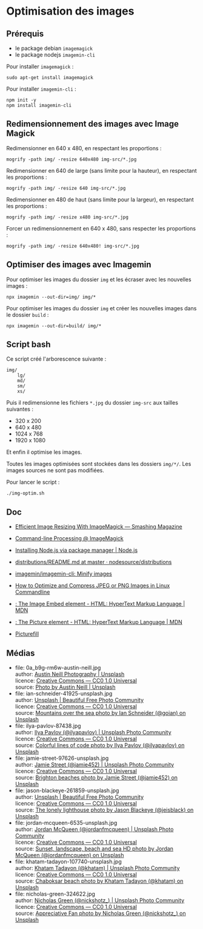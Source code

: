 # Optimisation des images

## Prérequis

- le package debian `imagemagick`
- le package nodejs `imagemin-cli`

Pour installer `imagemagick` :

    sudo apt-get install imagemagick

Pour installer `imagemin-cli` :

    npm init -y
    npm install imagemin-cli

## Redimensionnement des images avec Image Magick

Redimensionner en 640 x 480, en respectant les proportions :

    mogrify -path img/ -resize 640x480 img-src/*.jpg

Redimensionner en 640 de large (sans limite pour la hauteur), en respectant les proportions :

    mogrify -path img/ -resize 640 img-src/*.jpg

Redimensionner en 480 de haut (sans limite pour la largeur), en respectant les proportions :

    mogrify -path img/ -resize x480 img-src/*.jpg

Forcer un redimensionnement en 640 x 480, sans respecter les proportions :

    mogrify -path img/ -resize 640x480! img-src/*.jpg

## Optimiser des images avec Imagemin

Pour optimiser les images du dossier `img` et les écraser avec les nouvelles images :

    npx imagemin --out-dir=img/ img/*

Pour optimiser les images du dossier `img` et créer les nouvelles images dans le dossier `build` :

    npx imagemin --out-dir=build/ img/*

## Script bash

Ce script créé l'arborescence suivante :

    img/
        lg/
        md/
        sm/
        xs/

Puis il redimensionne les fichiers `*.jpg` du dossier `img-src` aux tailles suivantes :

- 320 x 200
- 640 x 480
- 1024 x 768
- 1920 x 1080

Et enfin il optimise les images.

Toutes les images optimisées sont stockées dans les dossiers `img/*/`.
Les images sources ne sont pas modifiées.

Pour lancer le script :

    ./img-optim.sh

## Doc

- [Efficient Image Resizing With ImageMagick — Smashing Magazine](https://www.smashingmagazine.com/2015/06/efficient-image-resizing-with-imagemagick/)
- [Command-line Processing @ ImageMagick](http://www.imagemagick.org/script/command-line-processing.php)

- [Installing Node.js via package manager | Node.js](https://nodejs.org/en/download/package-manager/)
- [distributions/README.md at master · nodesource/distributions](https://github.com/nodesource/distributions/blob/master/README.md)

- [imagemin/imagemin-cli: Minify images](https://github.com/imagemin/imagemin-cli)

- [How to Optimize and Compress JPEG or PNG Images in Linux Commandline](https://www.tecmint.com/optimize-and-compress-jpeg-or-png-batch-images-linux-commandline/)

- [<img>: The Image Embed element - HTML: HyperText Markup Language | MDN](https://developer.mozilla.org/en-US/docs/Web/HTML/Element/img)
- [<picture>: The Picture element - HTML: HyperText Markup Language | MDN](https://developer.mozilla.org/en-US/docs/Web/HTML/Element/picture)
- [Picturefill](http://scottjehl.github.io/picturefill/#examples)

## Médias

- file: 0a_b9g-rm6w-austin-neill.jpg  
  author: [Austin Neill Photography | Unsplash](https://unsplash.com/@arstyy)  
  licence: [Creative Commons — CC0 1.0 Universal](https://creativecommons.org/publicdomain/zero/1.0/)  
  source: [Photo by Austin Neill | Unsplash](https://unsplash.com/?photo=0A_b9G-Rm6w)  
- file: ian-schneider-41925-unsplash.jpg  
  author: [Unsplash | Beautiful Free Photo Community](https://unsplash.com/@goian)  
  licence: [Creative Commons — CC0 1.0 Universal](https://creativecommons.org/publicdomain/zero/1.0/)  
  source: [Mountains over the sea photo by Ian Schneider (@goian) on Unsplash](https://unsplash.com/photos/XJfHMPJ0e-g)  
- file: ilya-pavlov-87438.jpg  
  author: [Ilya Pavlov (@ilyapavlov) | Unsplash Photo Community](https://unsplash.com/@ilyapavlov)  
  licence: [Creative Commons — CC0 1.0 Universal](https://creativecommons.org/publicdomain/zero/1.0/)  
  source: [Colorful lines of code photo by Ilya Pavlov (@ilyapavlov) on Unsplash](https://unsplash.com/photos/OqtafYT5kTw)  
- file: jamie-street-97626-unsplash.jpg  
  author: [Jamie Street (@jamie452) | Unsplash Photo Community](https://unsplash.com/@jamie452)  
  licence: [Creative Commons — CC0 1.0 Universal](https://creativecommons.org/publicdomain/zero/1.0/)  
  source: [Brighton beaches photo by Jamie Street (@jamie452) on Unsplash](https://unsplash.com/photos/gZlQZFCA1Vc)  
- file: jason-blackeye-261859-unsplash.jpg  
  author: [Unsplash | Beautiful Free Photo Community](https://unsplash.com/@jeisblack)  
  licence: [Creative Commons — CC0 1.0 Universal](https://creativecommons.org/publicdomain/zero/1.0/)  
  source: [The lonely lighthouse photo by Jason Blackeye (@jeisblack) on Unsplash](https://unsplash.com/photos/WjPQ4dJ1PSc)  
- file: jordan-mcqueen-6535-unsplash.jpg  
  author: [Jordan McQueen (@jordanfmcqueen) | Unsplash Photo Community](https://unsplash.com/@jordanfmcqueen)  
  licence: [Creative Commons — CC0 1.0 Universal](https://creativecommons.org/publicdomain/zero/1.0/)  
  source: [Sunset, landscape, beach and sea HD photo by Jordan McQueen (@jordanfmcqueen) on Unsplash](https://unsplash.com/photos/bJBXvZ--uyc)  
- file: khatam-tadayon-107740-unsplash.jpg  
  author: [Khatam Tadayon (@khatam) | Unsplash Photo Community](https://unsplash.com/@khatam)  
  licence: [Creative Commons — CC0 1.0 Universal](https://creativecommons.org/publicdomain/zero/1.0/)  
  source: [Chaboksar beach photo by Khatam Tadayon (@khatam) on Unsplash](https://unsplash.com/photos/9wVHyp90lgI)  
- file: nicholas-green-324622.jpg  
  author: [Nicholas Green (@nickshotz_) | Unsplash Photo Community](https://unsplash.com/@nickshotz_)  
  licence: [Creative Commons — CC0 1.0 Universal](https://creativecommons.org/publicdomain/zero/1.0/)  
  source: [Appreciative Fan photo by Nicholas Green (@nickshotz_) on Unsplash](https://unsplash.com/photos/nPz8akkUmDI)  


